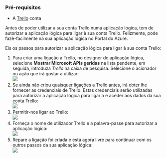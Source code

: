 ### <a name="prerequisites"></a>Pré-requisitos
* A [Trello](http://trello.com) conta 

Antes de poder utilizar a sua conta Trello numa aplicação lógica, tem de autorizar a aplicação lógica para ligar à sua conta Trello. Felizmente, pode fazê-facilmente na sua aplicação lógica no Portal do Azure. 

Eis os passos para autorizar a aplicação lógica para ligar à sua conta Trello:

1. Para criar uma ligação a Trello, no designer de aplicação lógica, selecione **Mostrar Microsoft APIs geridas** na lista pendente, em seguida, introduza *Trello* na caixa de pesquisa. Selecione o acionador ou ação que irá gostar a utilizar:  
   ![](./media/connectors-create-api-trello/trello-1.png)
2. Se ainda não criou quaisquer ligações a Trello antes, irá obter lhe fornecer as credenciais de Trello. Estas credenciais serão utilizadas para autorizar a aplicação lógica para ligar a e aceder aos dados da sua conta Trello:  
   ![](./media/connectors-create-api-trello/trello-2.png) 
3. Permitir-nos ligar ao Trello:  
   ![](./media/connectors-create-api-trello/trello-3.png)   
4. Forneça o nome de utilizador Trello e a palavra-passe para autorizar a aplicação lógica:  
   ![](./media/connectors-create-api-trello/trello-4.png)  
5. Repare a ligação foi criada e está agora livre para continuar com os outros passos da sua aplicação lógica:  
   ![](./media/connectors-create-api-trello/trello-5.png)

